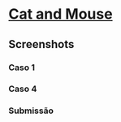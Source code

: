# [Cat and Mouse](https://leetcode.com/problems/cat-and-mouse)

## Screenshots

### Caso 1

### Caso 4

### Submissão
